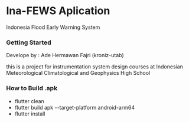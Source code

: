 # Ina-FEWS Aplication

Indonesia Flood Early Warning System

### Getting Started

Develope by : Ade Hermawan Fajri (kroniz-utab)

this is a project for instrumentation system design courses at Indonesian Meteorological Climatological and Geophysics High School

### How to Build .apk
- flutter clean
- flutter build apk --target-platform android-arm64
- flutter install
